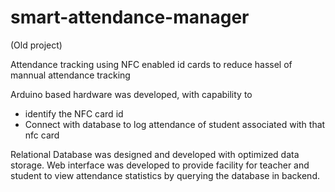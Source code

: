 # smart-attendance-manager
(Old project)

Attendance tracking using NFC enabled id cards to reduce hassel of mannual attendance tracking

Arduino based hardware was developed, with capability to 
- identify the NFC card id
- Connect with database to log attendance of student associated with that nfc card

Relational Database was designed and developed with optimized data storage. Web interface was developed to provide facility for teacher and student to view attendance statistics by querying the database in backend.
